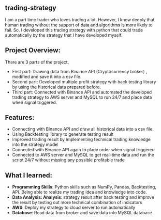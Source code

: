 ## trading-strategy
I am a part time trader who loves trading a lot. However, I knew deeply that human trading without the support of data and algorithms is more likely to fail. So, I developed this trading strategy with python that could trade automatically by the strategy that I have developed myself. 

## Project Overview:
There are 3 parts of the project. 
- First part: Drawing data from Binance API (Cryptocurrency broker) , modified and save it into a csv file.
- Second part: Developed multiple profit strategy with back testing library by using the historical data prepared before.
- Third part: Connected with Binance API and automated the developed trading strategy to AWS server and MySQL to run 24/7 and place data when signal triggered.

## Features:
- Connecting with Binance API and draw all historical data into a csv file.
- Using Backtesting library to generate testing result 
- Improved trading result by implementing technical trading knowledge into the strategy model 
- Connected with Binance API again to place order when signal triggered
- Connected to AWS server and MySQL to get real-time data and run the script 24/7 without missing any possible profitable trade

## What I learned:
- **Programming Skills**: Python skills such as NumPy, Pandas, Backtesting, API. Being able to realize my trading idea and knowledge into code.
- **Data Analysis: Analysis**: strategy result after back testing and improve the result by testing out more technical combination of indicators
- **AWS**: Deploy my strategy to cloud server to run automatically 
- **Database**: Read data from broker and save data into MySQL database
